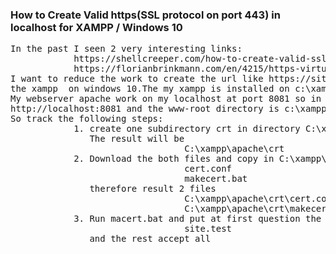 <h3>
            How to Create Valid https(SSL protocol on port 443) in localhost for XAMPP / Windows 10
</h3>
<pre>
In the past I seen 2 very interesting links:
            https://shellcreeper.com/how-to-create-valid-ssl-in-localhost-for-xampp/
            https://florianbrinkmann.com/en/4215/https-virtual-hosts-xampp/
I want to reduce the work to create the url like https://site.test  if already have installed
the xampp  on windows 10.The my xampp is installed on c:\xampp and have control pannel.
My webserver apache work on my localhost at port 8081 so in browser can be called with 
http://localhost:8081 and the www-root directory is c:\xampp\htdocs
So track the following steps:
            1. create one subdirectory crt in directory C:\xampp\apache
               The result will be 
                                 C:\xampp\apache\crt
            2. Download the both files and copy in C:\xampp\apache\crt\ directory
                                 cert.conf
                                 makecert.bat
               therefore result 2 files
                                 C:\xampp\apache\crt\cert.conf
                                 C:\xampp\apache\crt\makecert.bat
            3. Run macert.bat and put at first question the response:
                                 site.test
               and the rest accept all
            
</pre>

